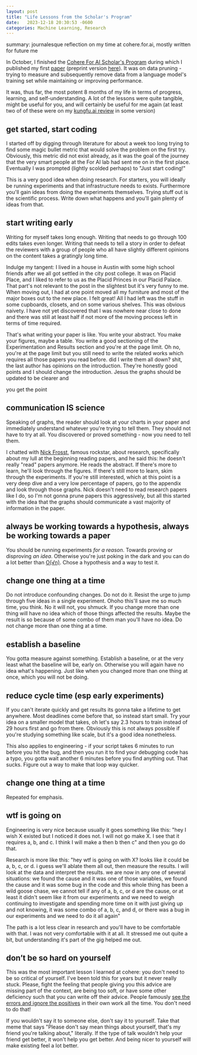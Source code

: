 ```yaml
---
layout: post
title: "Life Lessons from the Scholar's Program"
date:   2023-12-18 20:30:53 -0600
categories: Machine Learning, Research
---
```

summary: journalesque reflection on my time at cohere.for.ai, mostly written for future me

In October, I finished the [Cohere For AI Scholar's Program](https://txt.cohere.com/c4ai-scholars-program/) during which I published my first [paper](https://openreview.net/attachment?id=XUIYn3jo5T&name=pdf) (preprint version [here](https://arxiv.org/abs/2309.04564)). It was on data pruning - trying to measure and subsequently remove data from a language model's training set while maintaining or improving performance. 

It was, thus far, the most potent 8 months of my life in terms of progress, learning, and self-understanding. A lot of the lessons were quite tangible, might be useful for you, and will certainly be useful for me again (at least two of of these were on my [kungfu.ai review](../life_advice_from_kungfu/) in some version)

## get started, start coding
I started off by digging through literature for about a week too long trying to find some magic bullet metric that would solve the problem on the first try. Obviously, this metric did not exist already, as it was the goal of the journey that the very smart people at the For AI lab had sent me on in the first place. Eventually I was prompted (lightly scolded perhaps) to "Just start coding!"

This is a very good idea when doing research. For starters, you will ideally be running experiments and that infrastructure needs to exists. Furthermore you'll gain ideas from doing the experiments themselves. Trying stuff out is the scientific process. Write down what happens and you'll gain plenty of ideas from that.

## start writing early
Writing for myself takes long enough. Writing that needs to go through 100 edits takes even longer. Writing that needs to tell a story in order to defeat the reviewers with a group of people who all have slightly different opinions on the content takes a gratingly long time.

Indulge my tangent: I lived in a house in Austin with some high school friends after we all got settled in the city post college. It was on Placid Place, and I liked to refer to us as the Placid Princes in our Placid Palace. That part's not relevant to the post in the slightest but it's very funny to me. When moving out, I had at one point moved all my furniture and most of the major boxes out to the new place. I felt great! All I had left was the stuff in some cupboards, closets, and on some various shelves. This was obvious naivety. I have not yet discovered that I was nowhere near close to done and there was still at least half if not more of the moving process left in terms of time required. 

That's what writing your paper is like. You write your abstract. You make your figures, maybe a table. You write a good sectioning of the Experimentation and Results section and you're at the page limit. Oh no, you're at the page limit but you still need to write the related works which requires all those papers you read before. did I write them all down? shit, the last author has opinions on the introduction. They're honestly good points and I should change the introduction. Jesus the graphs should be updated to be clearer and 

you get the point

## communication IS science
Speaking of graphs, the reader should look at your charts in your paper and immediately understand whatever you're trying to tell them. They should not have to try at all. You discovered or proved something - now you need to tell them. 

I chatted with [Nick Frosst](https://www.nickfrosst.com/), famous rockstar, about research, specifically about my lull at the beginning reading papers, and he said this: he doesn't really "read" papers anymore. He reads the abstract. If there's more to learn, he'll look through the figures. If there's still more to learn, skim through the experiments. If you're still interested, which at this point is a very deep dive and a very low percentage of papers, go to the appendix and look through those graphs. Nick doesn't need to read research papers like I do, so I'm not gonna prune papers this aggressively, but all this started with the idea that the graphs should communicate a vast majority of information in the paper.

## always be working towards a hypothesis, always be working towards a paper
You should be running experiments _for a reason_. Towards proving or disproving _an idea_. Otherwise you're just poking in the dark and you can do a lot better than [O(√n)](https://en.wikipedia.org/wiki/Random_walk#:~:text=This%20hints%20that,.). Chose a hypothesis and a way to test it.

<!-- In my paper, we retain the bottom, middle or top subset of our dataset based on the distribution of our pruning metrics. My first experiments had different cuts of the data, but they were just some effectively ideas on how to cut up the data. Top/Mid/Bottom was in pursuit of the idea that top is good, bottom is bad, and furthermore what the results  -->

## change one thing at a time
Do not introduce confounding changes. Do not do it. Resist the urge to jump through five ideas in a single experiment. Ohoho this'll save me so much time, you think. No it will not, you shmuck. If you change more than one thing will have no idea which of those things affected the results. Maybe the result is so because of some combo of them man you'll have no idea. Do not change more than one thing at a time.

## establish a baseline
You gotta measure against something. Establish a baseline, or at the very least what the baseline will be, early on. Otherwise you will again have no idea what's happening. Just like when you changed more than one thing at once, which you will not be doing.

## reduce cycle time (esp early experiments)
If you can't iterate quickly and get results its gonna take a lifetime to get anywhere. Most deadlines come before that, so instead start small. Try your idea on a smaller model that takes, oh let's say 2.3 hours to train instead of 29 hours first and go from there. Obviously this is not always possible if you're studying something like scale, but it's a good idea nonetheless. 

This also applies to engineering - if your script takes 6 minutes to run before you hit the bug, and then you run it to find your debugging code has a typo, you gotta wait another 6 minutes before you find anything out. That sucks. Figure out a way to make that loop way quicker.

## change one thing at a time
Repeated for emphasis.

## wtf is going on
Engineering is very nice because usually it goes something like this:
"hey I wish X existed but I noticed it does not. I will not go make X. I see that it requires a, b, and c. I think I will make a then b then c"
and then you go do that.

Research is more like this:
"hey wtf is going on with X? looks like it could be a, b, c, or d. i guess we'll ablate them all out, then measure the results. I will look at the data and interpret the results. we are now in any one of several situations: we found the cause and it was one of those variables, we found the cause and it was some bug in the code and this whole thing has been a wild goose chase, we cannot tell if any of a, b, c, or d are the cause, or at least it didn't seem like it from our experiments and we need to weigh continuing to investigate and spending more time on it with just giving up and not knowing, it was some combo of a, b, c, and d, or there was a bug in our experiments and we need to do it all again"

The path is a lot less clear in research and you'll have to be comfortable with that. I was not very comfortable with it at all. It stressed me out quite a bit, but understanding it's part of the gig helped me out. 
<!-- 
### remote work is bad 
at least it is for me. Too easy to get distracted, too easy to slip into "I'll do it later" and later is 8:30 pm. Too removed from my coworkers and too huddled in a den. happy if it works for you or parents or 

In some defense of wfh, it gave me three lovely years of days with [Callie](../cat) at the end of her life. I'm very very thankful for that. -->

<!-- ### you do not need to have all the ideas -->

## don’t be so hard on yourself
This was the most important lesson I learned at cohere: you don't need to be so critical of yourself. I've been told this for years but it never really stuck. Please, fight the feeling that people giving you this advice are missing part of the context, are being too soft, or have some other deficiency such that you can write off their advice. People famously [see the errors and ignore the positives](https://arstechnica.com/gaming/2017/01/gabe-newell-confirms-new-ip-coming-from-half-lifeportal-universe/#:~:text=%22The%20issue%20with,was%20less%20directive.%22) in their own work all the time. You don't need to do that!

If you wouldn't say it to someone else, don't say it to yourself. Take that meme that says "Please don't say mean things about yourself, that's my friend you're talking about," literally. If the type of talk wouldn't help your friend get better, it won't help you get better. And being nicer to yourself will make existing feel a lot better.

<!-- -->